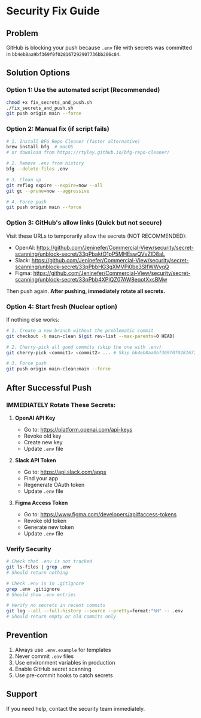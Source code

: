 # Security Fix Guide

## Problem

GitHub is blocking your push because `.env` file with secrets was committed in `bb4eb8aa9bf369f0f028167292907736bb206c84`.

## Solution Options

### Option 1: Use the automated script (Recommended)

```bash
chmod +x fix_secrets_and_push.sh
./fix_secrets_and_push.sh
git push origin main --force
```

### Option 2: Manual fix (if script fails)

```bash
# 1. Install BFG Repo Cleaner (faster alternative)
brew install bfg  # macOS
# or download from https://rtyley.github.io/bfg-repo-cleaner/

# 2. Remove .env from history
bfg --delete-files .env

# 3. Clean up
git reflog expire --expire=now --all
git gc --prune=now --aggressive

# 4. Force push
git push origin main --force
```

### Option 3: GitHub's allow links (Quick but not secure)

Visit these URLs to temporarily allow the secrets (NOT RECOMMENDED):

- OpenAI: https://github.com/Jeninefer/Commercial-View/security/secret-scanning/unblock-secret/33pPbaktO1pP5MHEswQVvZlD8aL
- Slack: https://github.com/Jeninefer/Commercial-View/security/secret-scanning/unblock-secret/33pPbbHG3gXMVPi0be3SIfWWyqQ
- Figma: https://github.com/Jeninefer/Commercial-View/security/secret-scanning/unblock-secret/33pPbb4XPIQZ07AW8eqotXxsBMw

Then push again. **After pushing, immediately rotate all secrets.**

### Option 4: Start fresh (Nuclear option)

If nothing else works:

```bash
# 1. Create a new branch without the problematic commit
git checkout -b main-clean $(git rev-list --max-parents=0 HEAD)

# 2. Cherry-pick all good commits (skip the one with .env)
git cherry-pick <commit1> <commit2> ... # Skip bb4eb8aa9bf369f0f028167292907736bb206c84

# 3. Force push
git push origin main-clean:main --force
```

## After Successful Push

### IMMEDIATELY Rotate These Secrets:

1. **OpenAI API Key**

   - Go to: https://platform.openai.com/api-keys
   - Revoke old key
   - Create new key
   - Update `.env` file

2. **Slack API Token**

   - Go to: https://api.slack.com/apps
   - Find your app
   - Regenerate OAuth token
   - Update `.env` file

3. **Figma Access Token**
   - Go to: https://www.figma.com/developers/api#access-tokens
   - Revoke old token
   - Generate new token
   - Update `.env` file

### Verify Security

```bash
# Check that .env is not tracked
git ls-files | grep .env
# Should return nothing

# Check .env is in .gitignore
grep .env .gitignore
# Should show .env entries

# Verify no secrets in recent commits
git log --all --full-history --source --pretty=format:"%H" -- .env
# Should return empty or old commits only
```

## Prevention

1. Always use `.env.example` for templates
2. Never commit `.env` files
3. Use environment variables in production
4. Enable GitHub secret scanning
5. Use pre-commit hooks to catch secrets

## Support

If you need help, contact the security team immediately.
